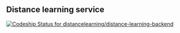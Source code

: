 ## Distance learning service
[ ![Codeship Status for distancelearning/distance-learning-backend](https://codeship.com/projects/57f7ff60-fcbe-0133-54ba-6207d5dc29e2/status?branch=develop)](https://codeship.com/projects/152074)